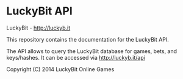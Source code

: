 LuckyBit API
============

LuckyBit - http://luckyb.it

This repository contains the documentation for the LuckyBit API.

The API allows to query the LuckyBit database for games, bets, and keys/hashes.
It can be accessed via http://luckyb.it/api

Copyright (C) 2014 LuckyBit Online Games
